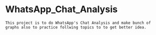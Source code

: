 
# WhatsApp_Chat_Analysis

	This project is to do WhatsApp's Chat Analysis and make bunch of  graphs also to practice follwing topics to to get better idea.
